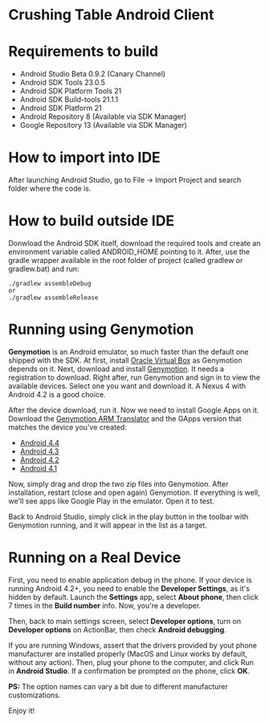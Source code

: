Crushing Table Android Client
============================

# Requirements to build
* Android Studio Beta 0.9.2 (Canary Channel)
* Android SDK Tools 23.0.5
* Android SDK Platform Tools 21
* Android SDK Build-tools 21.1.1
* Android SDK Platform 21
* Android Repository 8 (Available via SDK Manager)
* Google Repository 13 (Available via SDK Manager)

# How to import into IDE
After launching Android Studio, go to File -> Import Project and search folder where the code is.

# How to build outside IDE
Donwload the Android SDK itself, download the required tools and create an environment variable called ANDROID_HOME pointing to it.
After, use the gradle wrapper available in the root folder of project (called gradlew or gradlew.bat) and run:
```
./gradlew assembleDebug
or
./gradlew assembleRelease
```

# Running using Genymotion
**Genymotion** is an Android emulator, so much faster than the default one shipped with the SDK. At first, install [Oracle Virtual Box](https://www.virtualbox.org/) as Genymotion depends on it.
Next, download and install [Genymotion](http://www.genymotion.com/). It needs a registration to download.
Right after, run Genymotion and sign in to view the available devices. Select one you want and download it. A Nexus 4 with Android 4.2 is a good choice.

After the device download, run it. Now we need to install Google Apps on it. Download the [Genymotion ARM Translator](http://forum.xda-developers.com/attachment.php?attachmentid=2680937&d=1397258016) and the GApps version that matches the device you've created:

* [Android 4.4](http://itvends.com/gapps/gapps-kk-20140105-signed.zip)
* [Android 4.3](http://goo.im/gapps/gapps-jb-20130813-signed.zip)
* [Android 4.2](http://goo.im/gapps/gapps-jb-20130812-signed.zip)
* [Android 4.1](http://goo.im/gapps/gapps-jb-20121011-signed.zip)

Now, simply drag and drop the two zip files into Genymotion. After installation, restart (close and open again) Genymotion. If everything is well, we'll see apps like Google Play in the emulator. Open it to test.

Back to Android Studio, simply click in the play button in the toolbar with Genymotion running, and it will appear in the list as a target.

# Running on a Real Device
First, you need to enable application debug in the phone. If your device is running Android 4.2+, you need to enable the __Developer Settings__, as it's hidden by default. Launch the __Settings__ app, select __About phone__, then click 7 times in the __Build number__ info. Now, you're a developer.

Then, back to main settings screen, select __Developer options__, turn on __Developer options__ on ActionBar, then check __Android debugging__.

If you are running Windows, assert that the drivers provided by yout phone manufacturer are installed properly (MacOS and Linux works by default, without any action). Then, plug your phone to the computer, and click Run in __Android Studio__. If a confirmation be prompted on the phone, click __OK__.

__PS:__ The option names can vary a bit due to different manufacturer customizations.

Enjoy it!